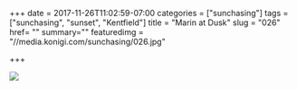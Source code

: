 +++
date = 2017-11-26T11:02:59-07:00
categories = ["sunchasing"]
tags = ["sunchasing", "sunset", "Kentfield"]
title = "Marin at Dusk"
slug = "026"
href= ""
summary=""
featuredimg = "//media.konigi.com/sunchasing/026.jpg"

+++

<img src="//media.konigi.com/sunchasing/026.jpg" />
